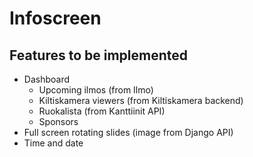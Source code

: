 # Infoscreen

## Features to be implemented
- Dashboard
  - Upcoming ilmos (from Ilmo)
  - Kiltiskamera viewers (from Kiltiskamera backend)
  - Ruokalista (from Kanttiinit API)
  - Sponsors
- Full screen rotating slides (image from Django API)
- Time and date